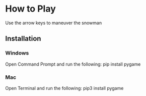 # How to Play
Use the arrow keys to maneuver the snowman

## Installation

### Windows
Open Command Prompt and run the following:
pip install pygame

### Mac
Open Terminal and run the following:
pip3 install pygame





